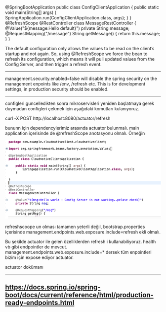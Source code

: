 

@SpringBootApplication
public class ConfigClientApplication {
    public static void main(String[] args) {
        SpringApplication.run(ConfigClientApplication.class, args);
    }
}
@RefreshScope
@RestController
class MessageRestController {
    @Value("${message:Hello default}")
    private String message;
    @RequestMapping("/message")
    String getMessage() {
        return this.message;
    }
}

The default configuration only allows the values to be read on the client’s startup and not again. So, using @RefreshScope we force the bean to refresh its configuration, which means it will pull updated values from the Config Server, and then trigger a refresh event.


------


management.security.enabled=false will disable the spring security on the management enpoints like /env, /refresh etc. This is for development settings, in production security should be enabled.



------


configleri guncelledikten sonra mikroservisleri yeniden başlatmaya gerek duymadan configleri çekmek için aşağıdaki komutları kulanıyoruz.  

curl -X POST http://localhost:8080/actuator/refresh

bununn için dependencylerimiz arasında actuator bulunmalı. main application içerisinde de @refreshScope anotasyonu olmalı. Örneğin

![alt text](./images/refreshscope.png "refreshscope")

refreshscoope un olması tamamen yeterli değil, bootstrap.properties içerisinde management.endpoints.web.exposure.include=refresh
ekli olmalı.

Bu şekilde actuator ile gelen özelliklerden refresh i kullanabiliyoruz. health vb gibi endpointler de mevcut. 
management.endpoints.web.exposure.include=* dersek tüm enpointleri bizim için expose ediyor actuator. 

actuator dokümanı

-------
https://docs.spring.io/spring-boot/docs/current/reference/html/production-ready-endpoints.html
-------
